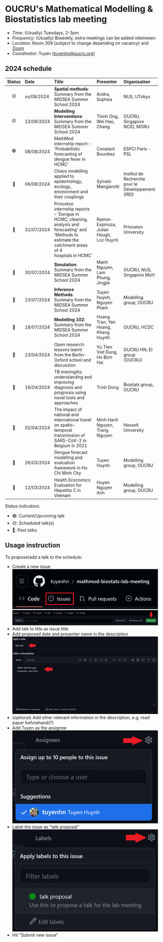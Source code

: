 # OUCRU's Mathematical Modelling & Biostatistics lab meeting

- _Time_: (Usually) Tuesdays, 2-3pm
- _Frequency_: (Usually) Biweekly, extra meetings can be added inbetween
- _Location_: Room 309 (subject to change depending on vacancy) and [Zoom](https://zoom.us/j/97208653692?pwd=UHR3bFhuejZrTERNS0FYUGZ0NkFCdz09)
- _Coordinator_: Tuyen (<tuyenhn@oucru.org>)

## 2024 schedule

| Status | Date       | Title                                                                                                                                                    | Presenter                              | Organisation                | Location |
| :----: | :--------- | :------------------------------------------------------------------------------------------------------------------------------------------------------- | :------------------------------------- | :-------------------------- | :------- |
|   🟡   | xx/08/2024 | **Spatial methods**: Summary from the MIDSEA Summer School 2024                                                                                          | Andra, Sophea                          | NUS, UTokyo                 | R30x     |
|   🟡   | 13/08/2024 | **Modelling Interventions**: Summary from the MIDSEA Summer School 2024                                                                                  | Thinh Ong, Wei Hao, Chang              | OUCRU, Singapore NCID, MORU | R309     |
|   🟢   | 08/08/2024 | MathMod internship report - 'Probabilistic forecasting of dengue fever in HCMC'                                                                          | Constant Bourdrez                      | ESPCI Paris - PSL           | R309     |
|   🔴   | 06/08/2024 | Chaos modelling applied to epidemiology, ecology, environment and their couplings                                                                        | Sylvain Mangiarotti                    | Institut de Recherche pour le Développement (IRD)| R309     |
|   🔴   | 31/07/2024 | Princeton internship reports – 'Dengue in HCMC; cleaning, analysis and forecasting' and 'Methods to estimate the catchment areas of 4 hospitals in HCMC' | Ramon Espinoza, Julian Hough, Loc Huynh| Princeton University        | R309     |
|   🔴   | 30/07/2024 | **Simulation**: Summary from the MIDSEA Summer School 2024                                                                                               | Manh Nguyen, Lam Phung, Jingjie        | OUCRU, NUS, Singapore MoH   | R308     |
|   🔴   | 23/07/2024 | **Inference Methods**: Summary from the MIDSEA Summer School 2024                                                                                        | Tuyen Huynh, Nguyen Pham               | Modelling group, OUCRU      | R309     |
|   🔴   | 18/07/2024 | **Modelling 102**: Summary from the MIDSEA Summer School 2024                                                                                            | Hoang Tran, Yen Hoang, Khang Huynh     | OUCRU, HCDC                 | R309     |
|   🔴   | 23/04/2024 | Open research: lessons learnt from the Berlin-Oxford school and discussion                                                                               | Vu Tien Viet Dung, Ho Bich Hai         | OUCRU HN, EI group (OUCRU)  | R309     |
|   🔴   | 16/04/2024 | TB meningitis: understanding and improving diagnosis and prognosis using novel tools and approaches                                                      | Trinh Dong                             | Biostats group, OUCRU       | R309     |
|   🔴   | 02/04/2024 | The impact of national and international travel on spatio-temporal transmission of SARS-CoV-2 in Belgium in 2021                                         | Minh Hanh Nguyen, Trang Nguyen         | Hasselt University          | R309     |
|   🔴   | 26/03/2024 | Dengue forecast modelling and evaluation framework in Ho Chi Minh City                                                                                   | Tuyen Huynh                            | Modelling group, OUCRU      | R309     |
|   🔴   | 12/03/2024 | Health Economics Evaluation for Hepatitis C in Vietnam                                                                                                   | Huyen Nguyen Anh                       | Modelling group, OUCRU      | R309     |

Status indicators:

- 🟢: Current/Upcoming talk
- 🟡: Scheduled talk(s)
- 🔴: Past talks

## Usage instruction

To propose/add a talk to the schedule:

- Create a new issue
  ![issue-button](proposal_instructions/1.png)
  ![create-new-issue](proposal_instructions/2.png)
- Add talk to title as issue title
- Add proposed date and presenter name in the description
  ![add-info](proposal_instructions/3.png)
- (optional) Add other relevant information in the description, e.g. read paper beforehand(?)
- Add Tuyen as the assignee
  ![add-assignee](proposal_instructions/4.png)
- Label the issue as "talk proposal"
  ![add-label](proposal_instructions/5.png)
- Hit "Submit new issue"
